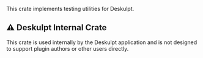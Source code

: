 This crate implements testing utilities for Deskulpt.

## ⚠️ Deskulpt Internal Crate

This crate is used internally by the Deskulpt application and is not designed to support plugin authors or other users directly.

